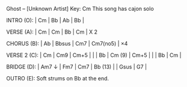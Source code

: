 Ghost – [Unknown Artist]
Key: Cm
This song has cajon solo

INTRO (O):
| Cm | Bb | Ab | Bb |

VERSE (A):
| Cm | Cm | Bb | Cm | X 2

CHORUS (B):
| Ab | Bbsus | Cm7 | Cm7(no5) | ×4

VERSE 2 (C):
| Cm | Cm9 | Cm+5 |       |
| Bb | Cm (9) | Cm+5 | |
| Bb | Cm  |

BRIDGE (D):
| Am7 ↓ | Fm7 | Cm7 | Bb (13) |
| Gsus | G7 |

OUTRO (E):
Soft strums on Bb at the end.